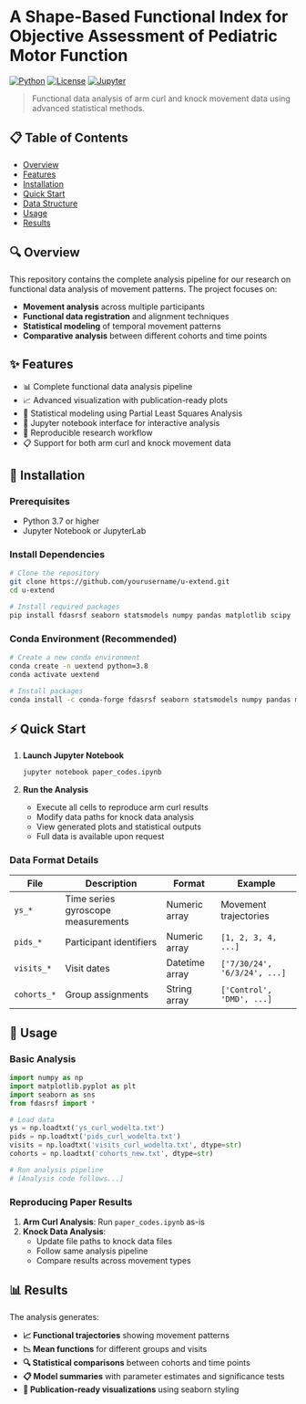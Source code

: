 # A Shape-Based Functional Index for Objective Assessment of Pediatric Motor Function

[![Python](https://img.shields.io/badge/python-3.7+-blue.svg)](https://www.python.org/downloads/)
[![License](https://img.shields.io/badge/license-MIT-green.svg)](LICENSE)
[![Jupyter](https://img.shields.io/badge/jupyter-notebook-orange.svg)](https://jupyter.org/)

> Functional data analysis of arm curl and knock movement data using advanced statistical methods.

## 📋 Table of Contents

- [Overview](#overview)
- [Features](#features)
- [Installation](#installation)
- [Quick Start](#quick-start)
- [Data Structure](#data-structure)
- [Usage](#usage)
- [Results](#results)
  
## 🔍 Overview

This repository contains the complete analysis pipeline for our research on functional data analysis of movement patterns. The project focuses on:

- **Movement analysis** across multiple participants
- **Functional data registration** and alignment techniques
- **Statistical modeling** of temporal movement patterns
- **Comparative analysis** between different cohorts and time points

## ✨ Features

- 📊 Complete functional data analysis pipeline
- 📈 Advanced visualization with publication-ready plots  
- 🔬 Statistical modeling using Partial Least Squares Analysis
- 📱 Jupyter notebook interface for interactive analysis
- 🔄 Reproducible research workflow
- 📋 Support for both arm curl and knock movement data

## 🚀 Installation

### Prerequisites

- Python 3.7 or higher
- Jupyter Notebook or JupyterLab

### Install Dependencies

```bash
# Clone the repository
git clone https://github.com/yourusername/u-extend.git
cd u-extend

# Install required packages
pip install fdasrsf seaborn statsmodels numpy pandas matplotlib scipy
```

### Conda Environment (Recommended)

```bash
# Create a new conda environment
conda create -n uextend python=3.8
conda activate uextend

# Install packages
conda install -c conda-forge fdasrsf seaborn statsmodels numpy pandas matplotlib scipy jupyter
```

## ⚡ Quick Start

1. **Launch Jupyter Notebook**
   ```bash
   jupyter notebook paper_codes.ipynb
   ```

2. **Run the Analysis**
   - Execute all cells to reproduce arm curl results
   - Modify data paths for knock data analysis
   - View generated plots and statistical outputs
   - Full data is available upon request


### Data Format Details

| File | Description | Format | Example |
|------|-------------|---------|---------|
| `ys_*` | Time series gyroscope measurements | Numeric array | Movement trajectories |
| `pids_*` | Participant identifiers | Numeric array | `[1, 2, 3, 4, ...]` |
| `visits_*` | Visit dates | Datetime array | `['7/30/24', '6/3/24', ...]` |
| `cohorts_*` | Group assignments | String array | `['Control', 'DMD', ...]` |

## 📖 Usage

### Basic Analysis

```python
import numpy as np
import matplotlib.pyplot as plt
import seaborn as sns
from fdasrsf import *

# Load data
ys = np.loadtxt('ys_curl_wodelta.txt')
pids = np.loadtxt('pids_curl_wodelta.txt')
visits = np.loadtxt('visits_curl_wodelta.txt', dtype=str)
cohorts = np.loadtxt('cohorts_new.txt', dtype=str)

# Run analysis pipeline
# [Analysis code follows...]
```

### Reproducing Paper Results

1. **Arm Curl Analysis**: Run `paper_codes.ipynb` as-is
2. **Knock Data Analysis**: 
   - Update file paths to knock data files
   - Follow same analysis pipeline
   - Compare results across movement types

## 📊 Results

The analysis generates:

- **📈 Functional trajectories** showing movement patterns
- **📉 Mean functions** for different groups and visits  
- **🔍 Statistical comparisons** between cohorts and time points
- **📋 Model summaries** with parameter estimates and significance tests
- **🎨 Publication-ready visualizations** using seaborn styling

